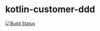 # kotlin-customer-ddd

[![Build Status](https://travis-ci.org/BrunoBNascimento/customer-domain-command.svg?branch=master)](https://travis-ci.org/BrunoBNascimento/customer-domain-command)

